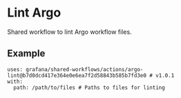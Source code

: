 # Lint Argo

Shared workflow to lint Argo workflow files.

## Example

<!-- x-release-please-start-sha -->

```
uses: grafana/shared-workflows/actions/argo-lint@b7d0dcd417e364e0e6ea7f2d58843b585b7fd3e0 # v1.0.1
with:
  path: /path/to/files # Paths to files for linting

```

<!-- x-release-please-end-sha -->
